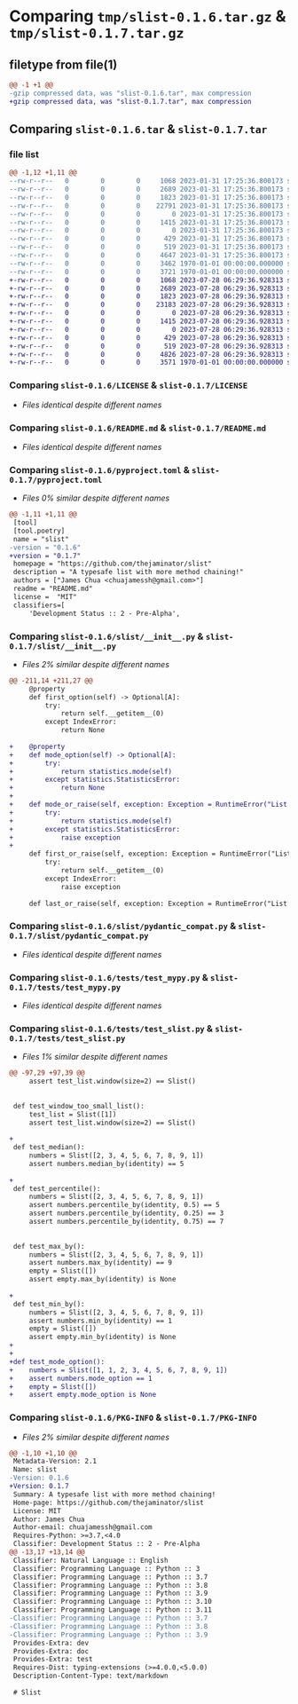 # Comparing `tmp/slist-0.1.6.tar.gz` & `tmp/slist-0.1.7.tar.gz`

## filetype from file(1)

```diff
@@ -1 +1 @@
-gzip compressed data, was "slist-0.1.6.tar", max compression
+gzip compressed data, was "slist-0.1.7.tar", max compression
```

## Comparing `slist-0.1.6.tar` & `slist-0.1.7.tar`

### file list

```diff
@@ -1,12 +1,11 @@
--rw-r--r--   0        0        0     1068 2023-01-31 17:25:36.800173 slist-0.1.6/LICENSE
--rw-r--r--   0        0        0     2689 2023-01-31 17:25:36.800173 slist-0.1.6/README.md
--rw-r--r--   0        0        0     1823 2023-01-31 17:25:36.800173 slist-0.1.6/pyproject.toml
--rw-r--r--   0        0        0    22791 2023-01-31 17:25:36.800173 slist-0.1.6/slist/__init__.py
--rw-r--r--   0        0        0        0 2023-01-31 17:25:36.800173 slist-0.1.6/slist/py.typed
--rw-r--r--   0        0        0     1415 2023-01-31 17:25:36.800173 slist-0.1.6/slist/pydantic_compat.py
--rw-r--r--   0        0        0        0 2023-01-31 17:25:36.800173 slist-0.1.6/tests/__init__.py
--rw-r--r--   0        0        0      429 2023-01-31 17:25:36.800173 slist-0.1.6/tests/test_docs.py
--rw-r--r--   0        0        0      519 2023-01-31 17:25:36.800173 slist-0.1.6/tests/test_mypy.py
--rw-r--r--   0        0        0     4647 2023-01-31 17:25:36.800173 slist-0.1.6/tests/test_slist.py
--rw-r--r--   0        0        0     3462 1970-01-01 00:00:00.000000 slist-0.1.6/setup.py
--rw-r--r--   0        0        0     3721 1970-01-01 00:00:00.000000 slist-0.1.6/PKG-INFO
+-rw-r--r--   0        0        0     1068 2023-07-28 06:29:36.928313 slist-0.1.7/LICENSE
+-rw-r--r--   0        0        0     2689 2023-07-28 06:29:36.928313 slist-0.1.7/README.md
+-rw-r--r--   0        0        0     1823 2023-07-28 06:29:36.928313 slist-0.1.7/pyproject.toml
+-rw-r--r--   0        0        0    23183 2023-07-28 06:29:36.928313 slist-0.1.7/slist/__init__.py
+-rw-r--r--   0        0        0        0 2023-07-28 06:29:36.928313 slist-0.1.7/slist/py.typed
+-rw-r--r--   0        0        0     1415 2023-07-28 06:29:36.928313 slist-0.1.7/slist/pydantic_compat.py
+-rw-r--r--   0        0        0        0 2023-07-28 06:29:36.928313 slist-0.1.7/tests/__init__.py
+-rw-r--r--   0        0        0      429 2023-07-28 06:29:36.928313 slist-0.1.7/tests/test_docs.py
+-rw-r--r--   0        0        0      519 2023-07-28 06:29:36.928313 slist-0.1.7/tests/test_mypy.py
+-rw-r--r--   0        0        0     4826 2023-07-28 06:29:36.928313 slist-0.1.7/tests/test_slist.py
+-rw-r--r--   0        0        0     3571 1970-01-01 00:00:00.000000 slist-0.1.7/PKG-INFO
```

### Comparing `slist-0.1.6/LICENSE` & `slist-0.1.7/LICENSE`

 * *Files identical despite different names*

### Comparing `slist-0.1.6/README.md` & `slist-0.1.7/README.md`

 * *Files identical despite different names*

### Comparing `slist-0.1.6/pyproject.toml` & `slist-0.1.7/pyproject.toml`

 * *Files 0% similar despite different names*

```diff
@@ -1,11 +1,11 @@
 [tool]
 [tool.poetry]
 name = "slist"
-version = "0.1.6"
+version = "0.1.7"
 homepage = "https://github.com/thejaminator/slist"
 description = "A typesafe list with more method chaining!"
 authors = ["James Chua <chuajamessh@gmail.com>"]
 readme = "README.md"
 license =  "MIT"
 classifiers=[
     'Development Status :: 2 - Pre-Alpha',
```

### Comparing `slist-0.1.6/slist/__init__.py` & `slist-0.1.7/slist/__init__.py`

 * *Files 2% similar despite different names*

```diff
@@ -211,14 +211,27 @@
     @property
     def first_option(self) -> Optional[A]:
         try:
             return self.__getitem__(0)
         except IndexError:
             return None
 
+    @property
+    def mode_option(self) -> Optional[A]:
+        try:
+            return statistics.mode(self)
+        except statistics.StatisticsError:
+            return None
+
+    def mode_or_raise(self, exception: Exception = RuntimeError("List is empty")) -> A:
+        try:
+            return statistics.mode(self)
+        except statistics.StatisticsError:
+            raise exception
+
     def first_or_raise(self, exception: Exception = RuntimeError("List is empty")) -> A:
         try:
             return self.__getitem__(0)
         except IndexError:
             raise exception
 
     def last_or_raise(self, exception: Exception = RuntimeError("List is empty")) -> A:
```

### Comparing `slist-0.1.6/slist/pydantic_compat.py` & `slist-0.1.7/slist/pydantic_compat.py`

 * *Files identical despite different names*

### Comparing `slist-0.1.6/tests/test_mypy.py` & `slist-0.1.7/tests/test_mypy.py`

 * *Files identical despite different names*

### Comparing `slist-0.1.6/tests/test_slist.py` & `slist-0.1.7/tests/test_slist.py`

 * *Files 1% similar despite different names*

```diff
@@ -97,29 +97,39 @@
     assert test_list.window(size=2) == Slist()
 
 
 def test_window_too_small_list():
     test_list = Slist([1])
     assert test_list.window(size=2) == Slist()
 
+
 def test_median():
     numbers = Slist([2, 3, 4, 5, 6, 7, 8, 9, 1])
     assert numbers.median_by(identity) == 5
 
+
 def test_percentile():
     numbers = Slist([2, 3, 4, 5, 6, 7, 8, 9, 1])
     assert numbers.percentile_by(identity, 0.5) == 5
     assert numbers.percentile_by(identity, 0.25) == 3
     assert numbers.percentile_by(identity, 0.75) == 7
 
 
 def test_max_by():
     numbers = Slist([2, 3, 4, 5, 6, 7, 8, 9, 1])
     assert numbers.max_by(identity) == 9
     empty = Slist([])
     assert empty.max_by(identity) is None
 
+
 def test_min_by():
     numbers = Slist([2, 3, 4, 5, 6, 7, 8, 9, 1])
     assert numbers.min_by(identity) == 1
     empty = Slist([])
     assert empty.min_by(identity) is None
+
+
+def test_mode_option():
+    numbers = Slist([1, 1, 2, 3, 4, 5, 6, 7, 8, 9, 1])
+    assert numbers.mode_option == 1
+    empty = Slist([])
+    assert empty.mode_option is None
```

### Comparing `slist-0.1.6/PKG-INFO` & `slist-0.1.7/PKG-INFO`

 * *Files 2% similar despite different names*

```diff
@@ -1,10 +1,10 @@
 Metadata-Version: 2.1
 Name: slist
-Version: 0.1.6
+Version: 0.1.7
 Summary: A typesafe list with more method chaining!
 Home-page: https://github.com/thejaminator/slist
 License: MIT
 Author: James Chua
 Author-email: chuajamessh@gmail.com
 Requires-Python: >=3.7,<4.0
 Classifier: Development Status :: 2 - Pre-Alpha
@@ -13,17 +13,14 @@
 Classifier: Natural Language :: English
 Classifier: Programming Language :: Python :: 3
 Classifier: Programming Language :: Python :: 3.7
 Classifier: Programming Language :: Python :: 3.8
 Classifier: Programming Language :: Python :: 3.9
 Classifier: Programming Language :: Python :: 3.10
 Classifier: Programming Language :: Python :: 3.11
-Classifier: Programming Language :: Python :: 3.7
-Classifier: Programming Language :: Python :: 3.8
-Classifier: Programming Language :: Python :: 3.9
 Provides-Extra: dev
 Provides-Extra: doc
 Provides-Extra: test
 Requires-Dist: typing-extensions (>=4.0.0,<5.0.0)
 Description-Content-Type: text/markdown
 
 # Slist
```

